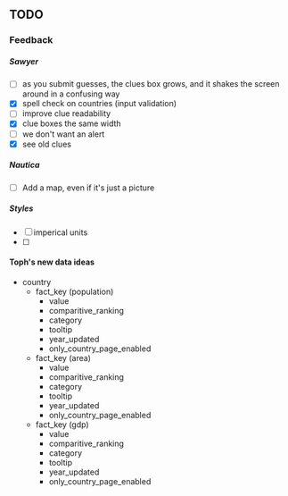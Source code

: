 ## TODO

### Feedback

##### Sawyer

- [ ] as you submit guesses, the clues box grows, and it shakes the screen around in a confusing way
- [x] spell check on countries (input validation)
- [ ] improve clue readability
- [x] clue boxes the same width
- [ ] we don't want an alert
- [x] see old clues

##### Nautica

- [ ] Add a map, even if it's just a picture

##### Styles

- [ ] imperical units
- [ ]

#### Toph's new data ideas

- country
  - fact_key (population)
    - value
    - comparitive_ranking
    - category
    - tooltip
    - year_updated
    - only_country_page_enabled
  - fact_key (area)
    - value
    - comparitive_ranking
    - category
    - tooltip
    - year_updated
    - only_country_page_enabled
  - fact_key (gdp)
    - value
    - comparitive_ranking
    - category
    - tooltip
    - year_updated
    - only_country_page_enabled
